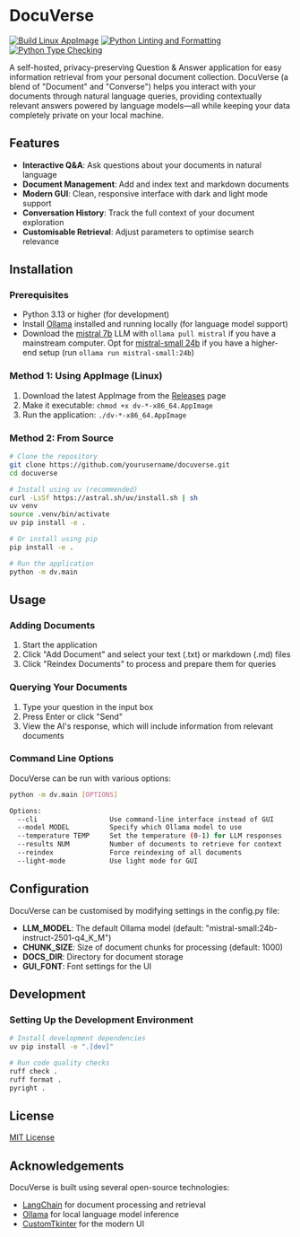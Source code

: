 # DocuVerse

[![Build Linux AppImage](https://github.com/ai-mindset/docuverse/actions/workflows/build-linux.yml/badge.svg)](https://github.com/ai-mindset/docuverse/actions/workflows/build-linux.yml)  [![Python Linting and Formatting](https://github.com/ai-mindset/docuverse/actions/workflows/py-lint-format.yml/badge.svg)](https://github.com/ai-mindset/docuverse/actions/workflows/py-lint-format.yml)  [![Python Type Checking](https://github.com/ai-mindset/docuverse/actions/workflows/py-type-check.yml/badge.svg)](https://github.com/ai-mindset/docuverse/actions/workflows/py-type-check.yml)

A self-hosted, privacy-preserving Question & Answer application for easy information retrieval from your personal document collection. DocuVerse (a blend of "Document" and "Converse") helps you interact with your documents through natural language queries, providing contextually relevant answers powered by language models—all while keeping your data completely private on your local machine.

## Features

- **Interactive Q&A**: Ask questions about your documents in natural language
- **Document Management**: Add and index text and markdown documents
- **Modern GUI**: Clean, responsive interface with dark and light mode support
- **Conversation History**: Track the full context of your document exploration
- **Customisable Retrieval**: Adjust parameters to optimise search relevance

## Installation

### Prerequisites
- Python 3.13 or higher (for development)
- Install [Ollama](https://ollama.com/download) installed and running locally (for language model support)
- Download the [mistral 7b](https://ollama.com/library/mistral) LLM with `ollama pull mistral` if you have a mainstream computer. Opt for [mistral-small 24b](https://ollama.com/library/mistral-small:24b) if you have a higher-end setup (run `ollama run mistral-small:24b`)

### Method 1: Using AppImage (Linux)
1. Download the latest AppImage from the [Releases](https://github.com/yourusername/docuverse/releases) page
2. Make it executable: `chmod +x dv-*-x86_64.AppImage`
3. Run the application: `./dv-*-x86_64.AppImage`

### Method 2: From Source
```bash
# Clone the repository
git clone https://github.com/yourusername/docuverse.git
cd docuverse

# Install using uv (recommended)
curl -LsSf https://astral.sh/uv/install.sh | sh
uv venv
source .venv/bin/activate
uv pip install -e .

# Or install using pip
pip install -e .

# Run the application
python -m dv.main
```

## Usage

### Adding Documents
1. Start the application
2. Click "Add Document" and select your text (.txt) or markdown (.md) files
3. Click "Reindex Documents" to process and prepare them for queries

### Querying Your Documents
1. Type your question in the input box
2. Press Enter or click "Send"
3. View the AI's response, which will include information from relevant documents

### Command Line Options
DocuVerse can be run with various options:

```bash
python -m dv.main [OPTIONS]

Options:
  --cli                  Use command-line interface instead of GUI
  --model MODEL          Specify which Ollama model to use
  --temperature TEMP     Set the temperature (0-1) for LLM responses
  --results NUM          Number of documents to retrieve for context
  --reindex              Force reindexing of all documents
  --light-mode           Use light mode for GUI
```

## Configuration

DocuVerse can be customised by modifying settings in the config.py file:

- **LLM_MODEL**: The default Ollama model (default: "mistral-small:24b-instruct-2501-q4_K_M")
- **CHUNK_SIZE**: Size of document chunks for processing (default: 1000)
- **DOCS_DIR**: Directory for document storage
- **GUI_FONT**: Font settings for the UI

## Development

### Setting Up the Development Environment
```bash
# Install development dependencies
uv pip install -e ".[dev]"

# Run code quality checks
ruff check .
ruff format .
pyright .
```

## License

[MIT License](./LICENSE)

## Acknowledgements

DocuVerse is built using several open-source technologies:
- [LangChain](https://www.langchain.com/) for document processing and retrieval
- [Ollama](https://ollama.ai/) for local language model inference
- [CustomTkinter](https://github.com/TomSchimansky/CustomTkinter) for the modern UI
